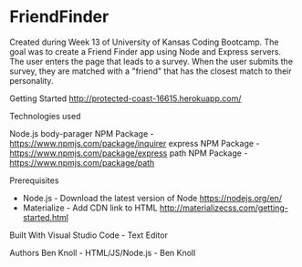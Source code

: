 # FriendFinder
Created during Week 13 of University of Kansas Coding Bootcamp. The goal was to create a Friend Finder app using Node and Express servers. The user enters the page that leads to a survey. When the user submits the survey, they are matched with a "friend" that has the closest match to their personality.

Getting Started
http://protected-coast-16615.herokuapp.com/



Technologies used

Node.js
body-parager NPM Package - https://www.npmjs.com/package/inquirer
express NPM Package - https://www.npmjs.com/package/express
path NPM Package - https://www.npmjs.com/package/path

Prerequisites
- Node.js - Download the latest version of Node https://nodejs.org/en/
- Materialize - Add CDN link to HTML http://materializecss.com/getting-started.html

Built With
Visual Studio Code - Text Editor

Authors
Ben Knoll - HTML/JS/Node.js - Ben Knoll
